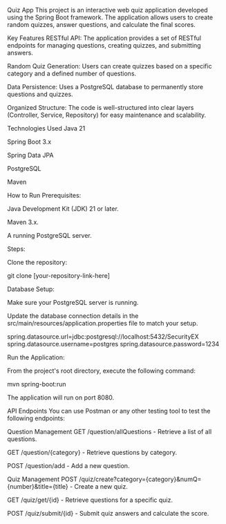 Quiz App
This project is an interactive web quiz application developed using the Spring Boot framework. The application allows users to create random quizzes, answer questions, and calculate the final scores.

Key Features
RESTful API: The application provides a set of RESTful endpoints for managing questions, creating quizzes, and submitting answers.

Random Quiz Generation: Users can create quizzes based on a specific category and a defined number of questions.

Data Persistence: Uses a PostgreSQL database to permanently store questions and quizzes.

Organized Structure: The code is well-structured into clear layers (Controller, Service, Repository) for easy maintenance and scalability.

Technologies Used
Java 21

Spring Boot 3.x

Spring Data JPA

PostgreSQL

Maven

How to Run
Prerequisites:

Java Development Kit (JDK) 21 or later.

Maven 3.x.

A running PostgreSQL server.

Steps:

Clone the repository:

git clone [your-repository-link-here]


Database Setup:

Make sure your PostgreSQL server is running.

Update the database connection details in the src/main/resources/application.properties file to match your setup.

<!-- end list -->

spring.datasource.url=jdbc:postgresql://localhost:5432/SecurityEX
spring.datasource.username=postgres
spring.datasource.password=1234


Run the Application:

From the project's root directory, execute the following command:
<!-- end list -->

mvn spring-boot:run


The application will run on port 8080.

API Endpoints
You can use Postman or any other testing tool to test the following endpoints:

Question Management
GET /question/allQuestions - Retrieve a list of all questions.

GET /question/{category} - Retrieve questions by category.

POST /question/add - Add a new question.

Quiz Management
POST /quiz/create?category={category}&numQ={number}&title={title} - Create a new quiz.

GET /quiz/get/{id} - Retrieve questions for a specific quiz.

POST /quiz/submit/{id} - Submit quiz answers and calculate the score.
